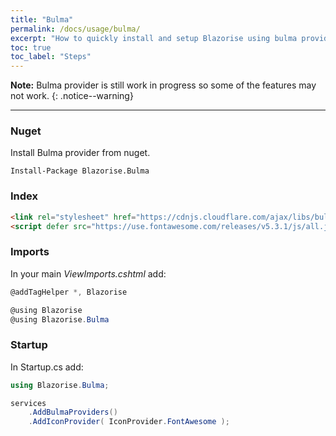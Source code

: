 ```yaml
---
title: "Bulma"
permalink: /docs/usage/bulma/
excerpt: "How to quickly install and setup Blazorise using bulma provider."
toc: true
toc_label: "Steps"
---
```


**Note:** Bulma provider is still work in progress so some of the features may not work.
{: .notice--warning}

---

### Nuget

Install Bulma provider from nuget.

```
Install-Package Blazorise.Bulma
```

### Index

```html
<link rel="stylesheet" href="https://cdnjs.cloudflare.com/ajax/libs/bulma/0.7.2/css/bulma.min.css">
<script defer src="https://use.fontawesome.com/releases/v5.3.1/js/all.js"></script>
```

### Imports

In your main _ViewImports.cshtml_ add:

```cs
@addTagHelper *, Blazorise

@using Blazorise
@using Blazorise.Bulma
```

### Startup

In Startup.cs add:

```cs
using Blazorise.Bulma;

services
    .AddBulmaProviders()
    .AddIconProvider( IconProvider.FontAwesome );
```